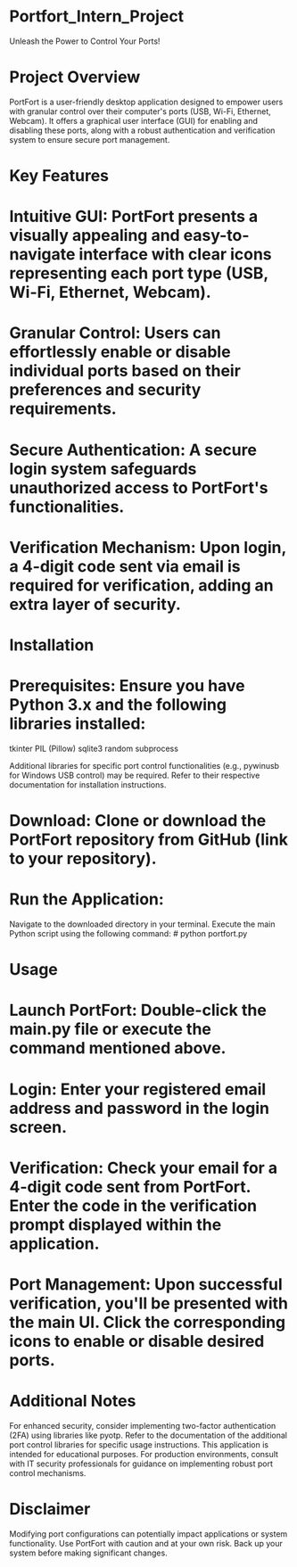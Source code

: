 # Portfort_Intern_Project
  Unleash the Power to Control Your Ports!

# Project Overview

  PortFort is a user-friendly desktop application designed to empower users with granular control over their computer's ports (USB, Wi-Fi, Ethernet, Webcam). It offers a graphical user interface (GUI) for enabling and disabling these ports, along with a robust authentication and verification system to ensure secure port management.

# Key Features

# Intuitive GUI: PortFort presents a visually appealing and easy-to-navigate interface with clear icons representing each port type (USB, Wi-Fi, Ethernet, Webcam).
# Granular Control: Users can effortlessly enable or disable individual ports based on their preferences and security requirements.
# Secure Authentication: A secure login system safeguards unauthorized access to PortFort's functionalities.
# Verification Mechanism: Upon login, a 4-digit code sent via email is required for verification, adding an extra layer of security.

# Installation

# Prerequisites: Ensure you have Python 3.x and the following libraries installed:

  tkinter
  PIL (Pillow)
  sqlite3
  random
  subprocess

Additional libraries for specific port control functionalities (e.g., pywinusb for Windows USB control) may be required. Refer to their respective documentation for installation instructions.
# Download: Clone or download the PortFort repository from GitHub (link to your repository).

# Run the Application:

  Navigate to the downloaded directory in your terminal.
  Execute the main Python script using the following command:
    # python portfort.py

# Usage

# Launch PortFort: Double-click the main.py file or execute the command mentioned above.
# Login: Enter your registered email address and password in the login screen.
# Verification: Check your email for a 4-digit code sent from PortFort. Enter the code in the verification prompt displayed within the application.
# Port Management: Upon successful verification, you'll be presented with the main UI. Click the corresponding icons to enable or disable desired ports.

# Additional Notes

For enhanced security, consider implementing two-factor authentication (2FA) using libraries like pyotp.
Refer to the documentation of the additional port control libraries for specific usage instructions.
This application is intended for educational purposes. For production environments, consult with IT security professionals for guidance on implementing robust port control mechanisms.

# Disclaimer
Modifying port configurations can potentially impact applications or system functionality. Use PortFort with caution and at your own risk. Back up your system before making significant changes.

